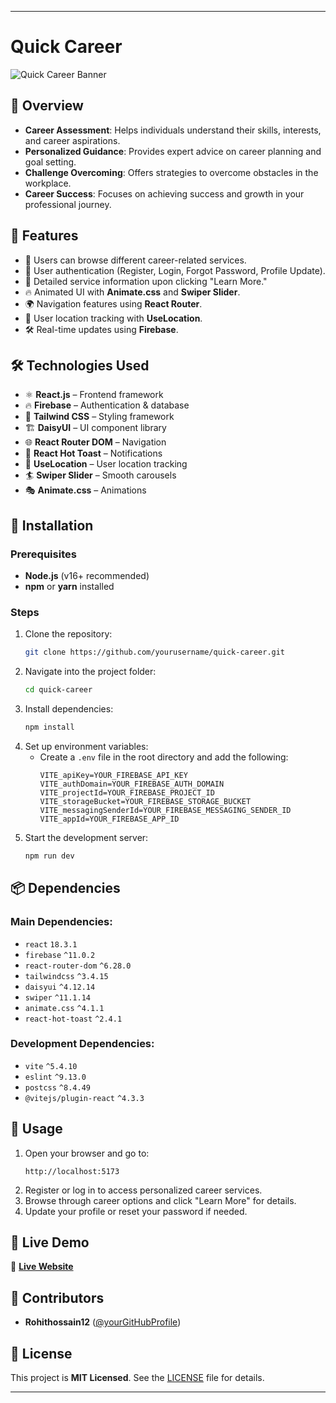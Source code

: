 
---

# Quick Career
![Quick Career Banner](https://i.ibb.co.com/zWsj7v0Q/iamge1.png)
## 🚀 Overview

- **Career Assessment**: Helps individuals understand their skills, interests, and career aspirations.
- **Personalized Guidance**: Provides expert advice on career planning and goal setting.
- **Challenge Overcoming**: Offers strategies to overcome obstacles in the workplace.
- **Career Success**: Focuses on achieving success and growth in your professional journey.

## 📌 Features

- 📂 Users can browse different career-related services.
- 🔐 User authentication (Register, Login, Forgot Password, Profile Update).
- 📖 Detailed service information upon clicking "Learn More."
- 🔥 Animated UI with **Animate.css** and **Swiper Slider**.
- 🌍 Navigation features using **React Router**.
- 📍 User location tracking with **UseLocation**.
- 🛠 Real-time updates using **Firebase**.

## 🛠️ Technologies Used

- ⚛️ **React.js** – Frontend framework
- 🔥 **Firebase** – Authentication & database
- 🎨 **Tailwind CSS** – Styling framework
- 🏗 **DaisyUI** – UI component library
- 🌐 **React Router DOM** – Navigation
- 🍞 **React Hot Toast** – Notifications
- 📍 **UseLocation** – User location tracking
- 🏄 **Swiper Slider** – Smooth carousels
- 🎭 **Animate.css** – Animations

## 🔧 Installation

### Prerequisites
- **Node.js** (v16+ recommended)
- **npm** or **yarn** installed

### Steps
1. Clone the repository:
   ```sh
   git clone https://github.com/yourusername/quick-career.git
   ```
2. Navigate into the project folder:
   ```sh
   cd quick-career
   ```
3. Install dependencies:
   ```sh
   npm install
   ```
4. Set up environment variables:
   - Create a `.env` file in the root directory and add the following:
     ```env
     VITE_apiKey=YOUR_FIREBASE_API_KEY
     VITE_authDomain=YOUR_FIREBASE_AUTH_DOMAIN
     VITE_projectId=YOUR_FIREBASE_PROJECT_ID
     VITE_storageBucket=YOUR_FIREBASE_STORAGE_BUCKET
     VITE_messagingSenderId=YOUR_FIREBASE_MESSAGING_SENDER_ID
     VITE_appId=YOUR_FIREBASE_APP_ID
     ```
5. Start the development server:
   ```sh
   npm run dev
   ```

## 📦 Dependencies

### Main Dependencies:
- `react` `18.3.1`
- `firebase` `^11.0.2`
- `react-router-dom` `^6.28.0`
- `tailwindcss` `^3.4.15`
- `daisyui` `^4.12.14`
- `swiper` `^11.1.14`
- `animate.css` `^4.1.1`
- `react-hot-toast` `^2.4.1`

### Development Dependencies:
- `vite` `^5.4.10`
- `eslint` `^9.13.0`
- `postcss` `^8.4.49`
- `@vitejs/plugin-react` `^4.3.3`

## 📖 Usage

1. Open your browser and go to:  
   ```
   http://localhost:5173
   ```
2. Register or log in to access personalized career services.
3. Browse through career options and click "Learn More" for details.
4. Update your profile or reset your password if needed.

## 🔗 Live Demo

🔗 **[Live Website](https://aquamarine-semifreddo-3215a7.netlify.app/)**

## 🤝 Contributors

- **Rohithossain12** ([@yourGitHubProfile](https://github.com/yourGitHubProfile))

## 📜 License

This project is **MIT Licensed**. See the [LICENSE](LICENSE) file for details.

---

